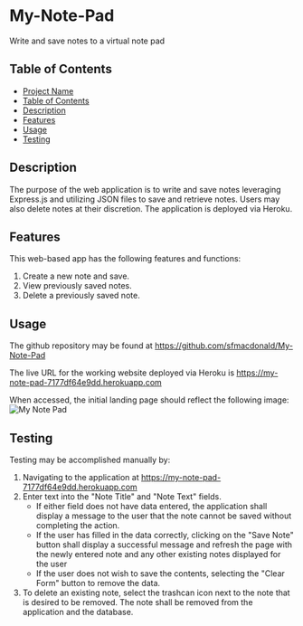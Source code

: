 # My-Note-Pad
Write and save notes to a virtual note pad

## Table of Contents

- [Project Name](#sql-employee-tracker)
- [Table of Contents](#table-of-contents)
- [Description](#description)
- [Features](#features)
- [Usage](#usage)
- [Testing](#testing)

## Description

The purpose of the web application is to write and save notes leveraging Express.js and utilizing JSON files to save and retrieve notes. Users may also delete notes at their discretion. The application is deployed via Heroku.

## Features

This web-based app has the following features and functions:

1. Create a new note and save.
2. View previously saved notes.
3. Delete a previously saved note.

## Usage

The github repository may be found at https://github.com/sfmacdonald/My-Note-Pad

The live URL for the working website deployed via Heroku is https://my-note-pad-7177df64e9dd.herokuapp.com

When accessed, the initial landing page should reflect the following image: 
![My Note Pad](</Users/Mac/bootcamp/My-Note-Pad/public/assets/images/Screenshot 2024-02-21 at 12.51.14 PM.png>)

## Testing

Testing may be accomplished manually by:

1. Navigating to the application at https://my-note-pad-7177df64e9dd.herokuapp.com
2. Enter text into the "Note Title" and "Note Text" fields.
    - If either field does not have data entered, the application shall display a message to the user that the note cannot be saved without completing the action.
    - If the user has filled in the data  correctly, clicking on the "Save Note" button shall display a successful message and refresh the page with the newly entered note and any other existing notes displayed for the user
    - If the user does not wish to save the contents, selecting the "Clear Form" button to remove the data.
3. To delete an existing note, select the trashcan icon next to the note that is desired to be removed. The note shall be removed from the application and the database.